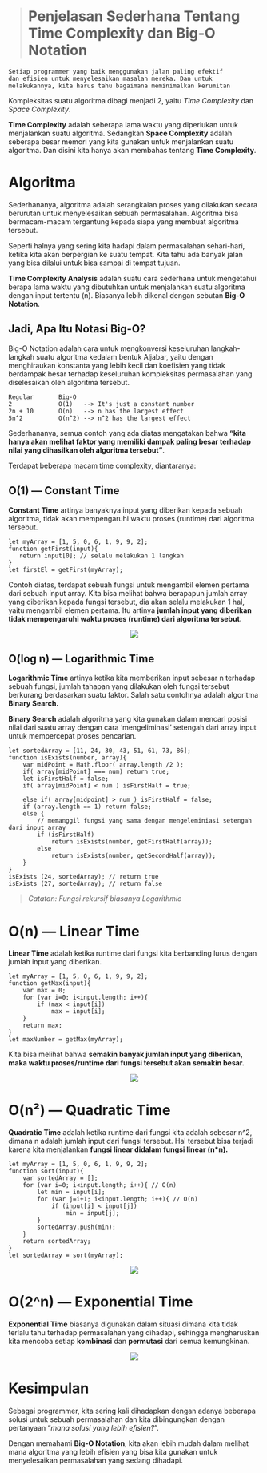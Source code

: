 ># **Penjelasan Sederhana Tentang Time Complexity dan Big-O Notation**

```
Setiap programmer yang baik menggunakan jalan paling efektif 
dan efisien untuk menyelesaikan masalah mereka. Dan untuk
melakukannya, kita harus tahu bagaimana meminimalkan kerumitan
```
Kompleksitas suatu algoritma dibagi menjadi 2, yaitu *Time Complexity* dan *Space Complexity*.

**Time Complexity** adalah seberapa lama waktu yang diperlukan untuk menjalankan suatu algoritma. Sedangkan **Space Complexity** adalah seberapa besar memori yang kita gunakan untuk menjalankan suatu algoritma. Dan disini kita hanya akan membahas tentang **Time Complexity**.

# **Algoritma**

Sederhananya, algoritma adalah serangkaian proses yang dilakukan secara berurutan untuk menyelesaikan sebuah permasalahan. Algoritma bisa bermacam-macam tergantung kepada siapa yang membuat algoritma tersebut. 

Seperti halnya yang sering kita hadapi dalam permasalahan sehari-hari, ketika kita akan berpergian ke suatu tempat. Kita tahu ada banyak jalan yang bisa dilalui untuk bisa sampai di tempat tujuan.

**Time Complexity Analysis** adalah suatu cara sederhana untuk mengetahui berapa lama waktu yang dibutuhkan untuk menjalankan suatu algoritma dengan input tertentu (n). Biasanya lebih dikenal dengan sebutan **Big-O Notation**.

## **Jadi, Apa Itu Notasi Big-O?**

Big-O Notation adalah cara untuk mengkonversi keseluruhan langkah-langkah suatu algoritma kedalam bentuk Aljabar, yaitu dengan menghiraukan konstanta yang lebih kecil dan koefisien yang tidak berdampak besar terhadap keseluruhan kompleksitas permasalahan yang diselesaikan oleh algoritma tersebut.

```
Regular       Big-O
2             O(1)   --> It's just a constant number
2n + 10       O(n)   --> n has the largest effect
5n^2          O(n^2) --> n^2 has the largest effect
```

Sederhananya, semua contoh yang ada diatas mengatakan bahwa **“kita hanya akan melihat faktor yang memiliki dampak paling besar terhadap nilai yang dihasilkan oleh algoritma tersebut”**.

Terdapat beberapa macam time complexity, diantaranya:

## O(1) — Constant Time

**Constant Time** artinya banyaknya input yang diberikan kepada sebuah algoritma, tidak akan mempengaruhi waktu proses (runtime) dari algoritma tersebut.

```
let myArray = [1, 5, 0, 6, 1, 9, 9, 2];
function getFirst(input){
   return input[0]; // selalu melakukan 1 langkah
}
let firstEl = getFirst(myArray);
```

Contoh diatas, terdapat sebuah fungsi untuk mengambil elemen pertama dari sebuah input array. Kita bisa melihat bahwa berapapun jumlah array yang diberikan kepada fungsi tersebut, dia akan selalu melakukan 1 hal, yaitu mengambil elemen pertama. Itu artinya **jumlah input yang diberikan tidak mempengaruhi waktu proses (runtime) dari algoritma tersebut.**

<p align="center" width=40%><img src="img/constant_t.png"></p>

## O(log n) — Logarithmic Time

**Logarithmic Time** artinya ketika kita memberikan input sebesar n terhadap sebuah fungsi, jumlah tahapan yang dilakukan oleh fungsi tersebut berkurang berdasarkan suatu faktor. Salah satu contohnya adalah algoritma **Binary Search.**

**Binary Search** adalah algoritma yang kita gunakan dalam mencari posisi nilai dari suatu array dengan cara ‘mengeliminasi’ setengah dari array input untuk mempercepat proses pencarian.

```
let sortedArray = [11, 24, 30, 43, 51, 61, 73, 86];
function isExists(number, array){
    var midPoint = Math.floor( array.length /2 );
    if( array[midPoint] === num) return true;
    let isFirstHalf = false;
    if( array[midPoint] < num ) isFirstHalf = true;
  
    else if( array[midpoint] > num ) isFirstHalf = false;
    if (array.length == 1) return false;
    else { 
        // memanggil fungsi yang sama dengan mengeleminiasi setengah dari input array
        if (isFirstHalf) 
            return isExists(number, getFirstHalf(array));
        else 
            return isExists(number, getSecondHalf(array));
    }
}
isExists (24, sortedArray); // return true
isExists (27, sortedArray); // return false
```

>*Catatan: Fungsi rekursif biasanya Logarithmic*

# O(n) — Linear Time

**Linear Time** adalah ketika runtime dari fungsi kita berbanding lurus dengan jumlah input yang diberikan.

```
let myArray = [1, 5, 0, 6, 1, 9, 9, 2];
function getMax(input){
    var max = 0;
    for (var i=0; i<input.length; i++){
        if (max < input[i])
            max = input[i];
    }
    return max;
}
let maxNumber = getMax(myArray);
```

Kita bisa melihat bahwa **semakin banyak jumlah input yang diberikan, maka waktu proses/runtime dari fungsi tersebut akan semakin besar.**

<p align="center" width=40%><img src="img/linear_t.png"></p>

# O(n²) — Quadratic Time

**Quadratic Time** adalah ketika runtime dari fungsi kita adalah sebesar n^2, dimana n adalah jumlah input dari fungsi tersebut. Hal tersebut bisa terjadi karena kita menjalankan **fungsi linear didalam fungsi linear (n*n).**

```
let myArray = [1, 5, 0, 6, 1, 9, 9, 2];
function sort(input){
    var sortedArray = [];
    for (var i=0; i<input.length; i++){ // O(n)
        let min = input[i];
        for (var j=i+1; i<input.length; i++){ // O(n)
            if (input[i] < input[j])
                min = input[j];
        }
        sortedArray.push(min);
    }
    return sortedArray;
}
let sortedArray = sort(myArray);
```

<p align="center" width=40%><img src="img/quadratic_t.png"></p>

# O(2^n) — Exponential Time

**Exponential Time** biasanya digunakan dalam situasi dimana kita tidak terlalu tahu terhadap permasalahan yang dihadapi, sehingga mengharuskan kita mencoba setiap **kombinasi** dan **permutasi** dari semua kemungkinan.

<p align="center" width=40%><img src="img/exponential_t.png"></p>

# **Kesimpulan**

Sebagai programmer, kita sering kali dihadapkan dengan adanya beberapa solusi untuk sebuah permasalahan dan kita dibingungkan dengan pertanyaan “*mana solusi yang lebih efisien?*”.

Dengan memahami **Big-O Notation**, kita akan lebih mudah dalam melihat mana algoritma yang lebih efisien yang bisa kita gunakan untuk menyelesaikan permasalahan yang sedang dihadapi.